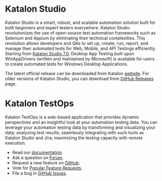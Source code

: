 # Katalon Studio

Katalon Studio is a smart, robust, and scalable automation solution built for both beginners and expert testers everywhere. Katalon Studio revolutionizes the use of open-source test automation frameworks such as Selenium and Appium by eliminating their technical complexities. This revolution allows developers and QAs to set up, create, run, report, and manage their automated tests for Web, Mobile, and API Testings efficiently. Starting from [Katalon Studio 7.0](https://docs.katalon.com/katalon-studio/new/version-70.html), Desktop App Testing built upon WinAppDrivers (written and maintained by Microsoft) is available for users to create automated tests for Windows Desktop Applications.

The latest official release can be downloaded from Katalon [website](https://www.katalon.com/download/). For older versions of Katalon Studio, you can download from [GitHub Releases](https://github.com/katalon-studio/katalon-studio/releases) page.

# Katalon TestOps

Katalon TestOps is a web-based application that provides dynamic perspectives and an insightful look at your automation testing data. You can leverage your automation testing data by transforming and visualizing your data; analyzing test results; seamlessly integrating with such tools as Katalon Studio and Jira; maximizing the testing capacity with remote execution.

* Read our [documentation](https://docs.katalon.com/katalon-analytics/docs/overview.html).
* Ask a question on [Forum](https://forum.katalon.com/categories/katalon-analytics).
* Request a new feature on [GitHub](CONTRIBUTING.md).
* Vote for [Popular Feature Requests](https://github.com/katalon-analytics/katalon-analytics/issues?q=is%3Aopen+is%3Aissue+label%3Afeature-request+sort%3Areactions-%2B1-desc).
* File a bug in [GitHub Issues](https://github.com/katalon-analytics/katalon-analytics/issues).
